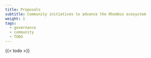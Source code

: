 ```yaml
---
title: Proposals
subtitle: Community initiatives to advance the Rhombus ecosystem
weight: 1
tags:
  - governance
  - community
  - TODO
---
```


{{< todo >}}